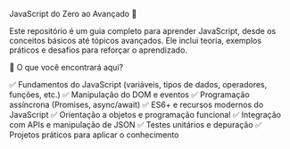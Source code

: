 JavaScript do Zero ao Avançado 🚀

Este repositório é um guia completo para aprender JavaScript, desde os conceitos básicos até tópicos avançados. Ele inclui teoria, exemplos práticos e desafios para reforçar o aprendizado.

📌 O que você encontrará aqui?

✅ Fundamentos do JavaScript (variáveis, tipos de dados, operadores, funções, etc.)
✅ Manipulação do DOM e eventos
✅ Programação assíncrona (Promises, async/await)
✅ ES6+ e recursos modernos do JavaScript
✅ Orientação a objetos e programação funcional
✅ Integração com APIs e manipulação de JSON
✅ Testes unitários e depuração
✅ Projetos práticos para aplicar o conhecimento
